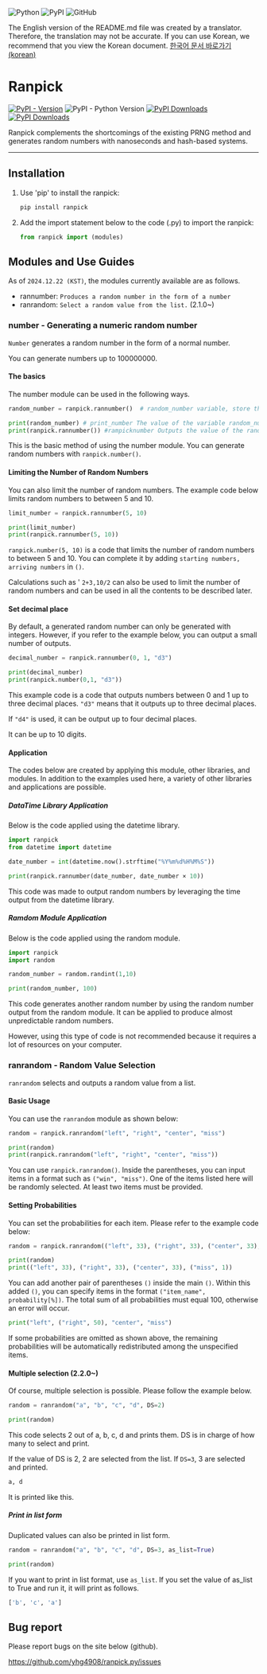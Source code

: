 ![Python](https://img.shields.io/badge/Python-3776AB?style=for-the-badge&logo=Python&logoColor=white)
![PyPI](https://img.shields.io/badge/PyPI-3775A9?style=for-the-badge&logo=PyPI&logoColor=white)
![GitHub](https://img.shields.io/badge/github-%23121011.svg?style=for-the-badge&logo=github&logoColor=white)


The English version of the README.md file was created by a translator. Therefore, the translation may not be accurate. If you can use Korean, we recommend that you view the Korean document.
[한국어 문서 바로가기(korean)](https://github.com/yhg4908/ranpick.py/blob/main/README_KR.md)

# Ranpick
[![PyPI - Version](https://img.shields.io/pypi/v/ranpick)](https://pypi.org/project/ranpick)
![PyPI - Python Version](https://img.shields.io/pypi/pyversions/ranpick)
[![PyPI Downloads](https://static.pepy.tech/badge/ranpick/month)](https://pepy.tech/projects/ranpick)
[![PyPI Downloads](https://static.pepy.tech/badge/ranpick)](https://pepy.tech/projects/ranpick)



Ranpick complements the shortcomings of the existing PRNG method and generates random numbers with nanoseconds and hash-based systems.


---



## Installation



1. Use 'pip' to install the ranpick:

   ```bash
   pip install ranpick
   ```
2. Add the import statement below to the code (.py) to import the ranpick:

   ```python
   from ranpick import (modules)
   ```



## Modules and Use Guides


As of `2024.12.22 (KST)`, the modules currently available are as follows.

- rannumber: `Produces a random number in the form of a number`
- ranrandom: `Select a random value from the list.` (2.1.0~)



### number - Generating a numeric random number


`Number` generates a random number in the form of a normal number.

You can generate numbers up to 100000000.



#### The basics



The number module can be used in the following ways.
```python
random_number = ranpick.rannumber()  # random_number variable, store the random number (~100000000) that is selected as the random number module.

print(random_number) # print_number The value of the variable random_number.
print(ranpick.rannumber()) #rampicknumber Outputs the value of the random number drawn by the module.
```
This is the basic method of using the number module. You can generate random numbers with `ranpick.number()`.


#### Limiting the Number of Random Numbers



You can also limit the number of random numbers. The example code below limits random numbers to between 5 and 10.
```python
limit_number = ranpick.rannumber(5, 10)

print(limit_number)
print(ranpick.rannumber(5, 10))
```
`ranpick.number(5, 10)` is a code that limits the number of random numbers to between 5 and 10. You can complete it by adding `starting numbers, arriving numbers` in `()`.

Calculations such as ' `2+3,10/2` can also be used to limit the number of random numbers and can be used in all the contents to be described later.


#### Set decimal place



By default, a generated random number can only be generated with integers. However, if you refer to the example below, you can output a small number of outputs.
```python
decimal_number = ranpick.rannumber(0, 1, "d3")

print(decimal_number)
print(ranpick.number(0,1, "d3"))
```
This example code is a code that outputs numbers between 0 and 1 up to three decimal places. `"d3"` means that it outputs up to three decimal places.

If `"d4"` is used, it can be output up to four decimal places.

It can be up to 10 digits.


#### Application



The codes below are created by applying this module, other libraries, and modules. In addition to the examples used here, a variety of other libraries and applications are possible.

##### DataTime Library Application
Below is the code applied using the datetime library.
```python
import ranpick
from datetime import datetime

date_number = int(datetime.now().strftime("%Y%m%d%H%M%S"))

print(ranpick.rannumber(date_number, date_number × 10))
```
This code was made to output random numbers by leveraging the time output from the datetime library.

##### Ramdom Module Application
Below is the code applied using the random module.
```python
import ranpick
import random

random_number = random.randint(1,10)

print(random_number, 100)
```
This code generates another random number by using the random number output from the random module. It can be applied to produce almost unpredictable random numbers.

However, using this type of code is not recommended because it requires a lot of resources on your computer.

### ranrandom - Random Value Selection
`ranrandom` selects and outputs a random value from a list.

#### Basic Usage
You can use the `ranrandom` module as shown below:
```python
random = ranpick.ranrandom("left", "right", "center", "miss")

print(random)
print(ranpick.ranrandom("left", "right", "center", "miss"))
```
You can use `ranpick.ranrandom()`. Inside the parentheses, you can input items in a format such as `("win", "miss")`.
One of the items listed here will be randomly selected.
At least two items must be provided.

#### Setting Probabilities
You can set the probabilities for each item. Please refer to the example code below:
```python
random = ranpick.ranrandom(("left", 33), ("right", 33), ("center", 33), ("miss", 1))

print(random)
print(("left", 33), ("right", 33), ("center", 33), ("miss", 1))
```
You can add another pair of parentheses `()` inside the main `()`.
Within this added `()`, you can specify items in the format `("item_name", probability[%])`.
The total sum of all probabilities must equal 100, otherwise an error will occur.
```python
print("left", ("right", 50), "center", "miss")
```
If some probabilities are omitted as shown above, the remaining probabilities will be automatically redistributed among the unspecified items.

#### Multiple selection (2.2.0~)
Of course, multiple selection is possible. Please follow the example below.
```python
random = ranrandom("a", "b", "c", "d", DS=2)

print(random)
```
This code selects 2 out of a, b, c, d and prints them. DS is in charge of how many to select and print.

If the value of DS is 2, 2 are selected from the list. If `DS=3`, 3 are selected and printed.
```r
a, d
```
It is printed like this.

##### Print in list form
Duplicated values ​​can also be printed in list form. 
```python
random = ranrandom("a", "b", "c", "d", DS=3, as_list=True)

print(random)
```
If you want to print in list format, use `as_list`. If you set the value of as_list to True and run it, it will print as follows.
```r
['b', 'c', 'a']
```

## Bug report


Please report bugs on the site below (github).

<https://github.com/yhg4908/ranpick.py/issues>
